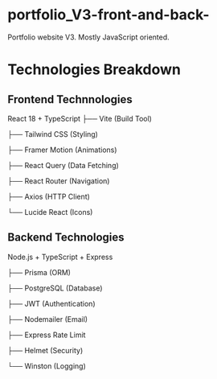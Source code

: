 # portfolio_V3-front-and-back-
Portfolio website V3. Mostly JavaScript oriented.

<h1>Technologies Breakdown</h1>

<h2> Frontend Technnologies</h2>
React 18 + TypeScript
├── Vite (Build Tool)

├── Tailwind CSS (Styling)

├── Framer Motion (Animations)

├── React Query (Data Fetching)

├── React Router (Navigation)

├── Axios (HTTP Client)

└── Lucide React (Icons)

<h2> Backend Technologies </h2>
Node.js + TypeScript + Express

├── Prisma (ORM)

├── PostgreSQL (Database)

├── JWT (Authentication)

├── Nodemailer (Email)

├── Express Rate Limit

├── Helmet (Security)

└── Winston (Logging)
